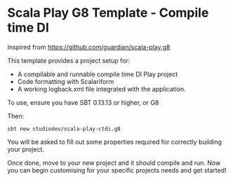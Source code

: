 # Scala Play G8 Template - Compile time DI

Inspired from https://github.com/guardian/scala-play.g8

This template provides a project setup for: 
 - A compilable and runnable compile time DI Play project
 - Code formatting with Scalariform
 - A working logback.xml file integrated with the application.

To use, ensure you have SBT 0.13.13 or higher, or G8

Then:

```
sbt new studiodev/scala-play-ctdi.g8
```

You will be asked to fill out some properties required for correctly building your project.

Once done, move to your new project and it should compile and run. Now you can begin customising for your specific projects needs and get started!
